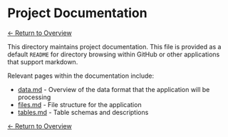 # Project Documentation

[<- Return to Overview](../README.md)

This directory maintains project documentation. This file is provided as a default `README` for directory browsing within GitHub or other applications that support markdown.

Relevant pages within the documentation include:

- [data.md](docs/data.md) - Overview of the data format that the application will be processing
- [files.md](docs/files.md) - File structure for the application
- [tables.md](docs/tables.md) - Table schemas and descriptions

[<- Return to Overview](../README.md)
